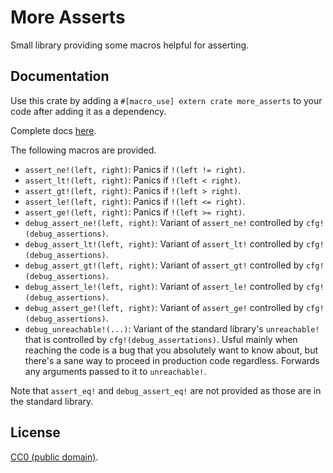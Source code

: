 # More Asserts

Small library providing some macros helpful for asserting.

## Documentation

Use this crate by adding a `#[macro_use] extern crate more_asserts` to your code
after adding it as a dependency.

Complete docs [here](http://thomcc.github.io/rust-more-asserts/more_asserts/index.html).

The following macros are provided.

- `assert_ne!(left, right)`: Panics if `!(left != right)`.
- `assert_lt!(left, right)`: Panics if `!(left < right)`.
- `assert_gt!(left, right)`: Panics if `!(left > right)`.
- `assert_le!(left, right)`: Panics if `!(left <= right)`.
- `assert_ge!(left, right)`: Panics if `!(left >= right)`.
- `debug_assert_ne!(left, right)`: Variant of `assert_ne!` controlled by `cfg!(debug_assertions)`.
- `debug_assert_lt!(left, right)`: Variant of `assert_lt!` controlled by `cfg!(debug_assertions)`.
- `debug_assert_gt!(left, right)`: Variant of `assert_gt!` controlled by `cfg!(debug_assertions)`.
- `debug_assert_le!(left, right)`: Variant of `assert_le!` controlled by `cfg!(debug_assertions)`.
- `debug_assert_ge!(left, right)`: Variant of `assert_ge!` controlled by `cfg!(debug_assertions)`.
- `debug_unreachable!(...)`: Variant of the standard library's `unreachable!`
  that is controlled by `cfg!(debug_assertations)`. Usful mainly when reaching the
  code is a bug that you absolutely want to know about, but there's a sane way to
  proceed in production code regardless. Forwards any arguments passed to it to
  `unreachable!`.

Note that `assert_eq!` and `debug_assert_eq!` are not provided as those are in the standard library.

## License

[CC0 (public domain)](https://creativecommons.org/publicdomain/zero/1.0/).


